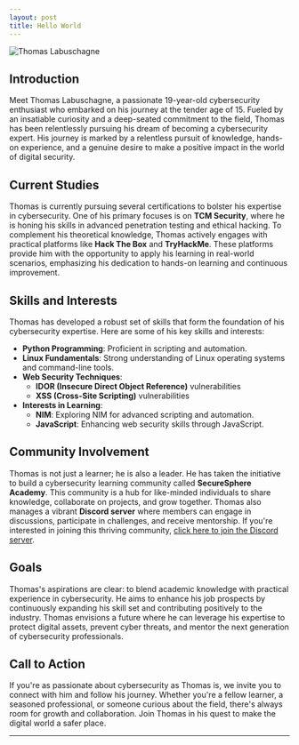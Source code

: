 ```yaml
---
layout: post
title: Hello World
---
```


![Thomas Labuschagne](https://avatars.githubusercontent.com/u/181215633?s=400&u=3d35d694e21633adac809b993d56744cd1b4b24b&v=4)

## Introduction

Meet Thomas Labuschagne, a passionate 19-year-old cybersecurity enthusiast who embarked on his journey at the tender age of 15. Fueled by an insatiable curiosity and a deep-seated commitment to the field, Thomas has been relentlessly pursuing his dream of becoming a cybersecurity expert. His journey is marked by a relentless pursuit of knowledge, hands-on experience, and a genuine desire to make a positive impact in the world of digital security.

## Current Studies

Thomas is currently pursuing several certifications to bolster his expertise in cybersecurity. One of his primary focuses is on **TCM Security**, where he is honing his skills in advanced penetration testing and ethical hacking. To complement his theoretical knowledge, Thomas actively engages with practical platforms like **Hack The Box** and **TryHackMe**. These platforms provide him with the opportunity to apply his learning in real-world scenarios, emphasizing his dedication to hands-on learning and continuous improvement.

## Skills and Interests

Thomas has developed a robust set of skills that form the foundation of his cybersecurity expertise. Here are some of his key skills and interests:

- **Python Programming**: Proficient in scripting and automation.
- **Linux Fundamentals**: Strong understanding of Linux operating systems and command-line tools.
- **Web Security Techniques**:
  - **IDOR (Insecure Direct Object Reference)** vulnerabilities
  - **XSS (Cross-Site Scripting)** vulnerabilities
- **Interests in Learning**:
  - **NIM**: Exploring NIM for advanced scripting and automation.
  - **JavaScript**: Enhancing web security skills through JavaScript.

## Community Involvement

Thomas is not just a learner; he is also a leader. He has taken the initiative to build a cybersecurity learning community called **SecureSphere Academy**. This community is a hub for like-minded individuals to share knowledge, collaborate on projects, and grow together. Thomas also manages a vibrant **Discord server** where members can engage in discussions, participate in challenges, and receive mentorship. If you're interested in joining this thriving community, [click here to join the Discord server](https://discord.gg/3aMhWUJuzq).

## Goals

Thomas's aspirations are clear: to blend academic knowledge with practical experience in cybersecurity. He aims to enhance his job prospects by continuously expanding his skill set and contributing positively to the industry. Thomas envisions a future where he can leverage his expertise to protect digital assets, prevent cyber threats, and mentor the next generation of cybersecurity professionals.

## Call to Action

If you're as passionate about cybersecurity as Thomas is, we invite you to connect with him and follow his journey. Whether you're a fellow learner, a seasoned professional, or someone curious about the field, there's always room for growth and collaboration. Join Thomas in his quest to make the digital world a safer place.

---
